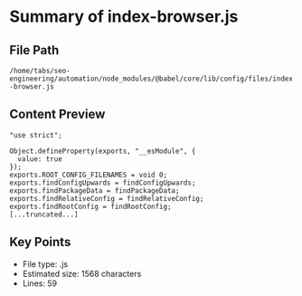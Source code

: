 # Summary of index-browser.js
  
## File Path
`/home/tabs/seo-engineering/automation/node_modules/@babel/core/lib/config/files/index-browser.js`

## Content Preview
```
"use strict";

Object.defineProperty(exports, "__esModule", {
  value: true
});
exports.ROOT_CONFIG_FILENAMES = void 0;
exports.findConfigUpwards = findConfigUpwards;
exports.findPackageData = findPackageData;
exports.findRelativeConfig = findRelativeConfig;
exports.findRootConfig = findRootConfig;
[...truncated...]
```

## Key Points
- File type: .js
- Estimated size: 1568 characters
- Lines: 59
